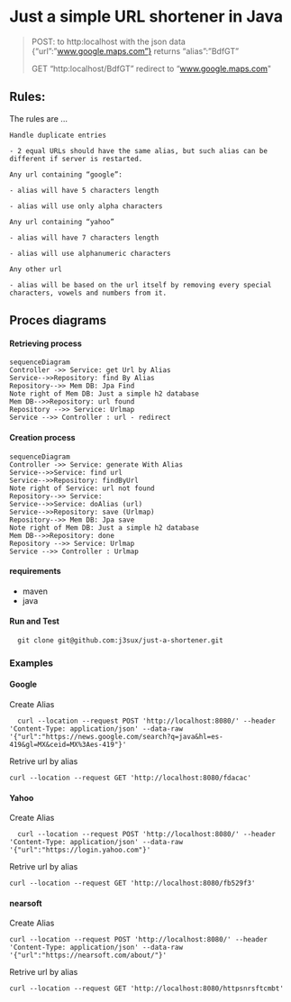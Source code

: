 
# Just a simple URL shortener in Java

  
  

> POST: to http:localhost with the json data
> {“url”:”www.google.maps.com”} returns “alias”:”BdfGT”
> 
> GET “http:localhost/BdfGT” redirect to “www.google.maps.com"

  

## Rules:
The rules are ...


    Handle duplicate entries
    
    - 2 equal URLs should have the same alias, but such alias can be different if server is restarted.
    
    Any url containing “google”:
    
    - alias will have 5 characters length
    
    - alias will use only alpha characters
    
    Any url containing “yahoo”
    
    - alias will have 7 characters length
    
    - alias will use alphanumeric characters
    
    Any other url
    
    - alias will be based on the url itself by removing every special characters, vowels and numbers from it.
 

## Proces diagrams

#### Retrieving  process

```mermaid
sequenceDiagram
Controller ->> Service: get Url by Alias
Service-->>Repository: find By Alias
Repository-->> Mem DB: Jpa Find
Note right of Mem DB: Just a simple h2 database
Mem DB-->>Repository: url found
Repository -->> Service: Urlmap
Service -->> Controller : url - redirect
```
#### Creation process

```mermaid
sequenceDiagram
Controller ->> Service: generate With Alias
Service-->>Service: find url
Service-->>Repository: findByUrl
Note right of Service: url not found
Repository-->> Service: 
Service-->>Service: doAlias (url)
Service-->>Repository: save (Urlmap)
Repository-->> Mem DB: Jpa save 
Note right of Mem DB: Just a simple h2 database
Mem DB-->>Repository: done
Repository -->> Service: Urlmap
Service -->> Controller : Urlmap
```

####  requirements 
- maven
- java 

#### Run and Test 

      git clone git@github.com:j3sux/just-a-shortener.git

### Examples

#### Google
Create Alias 

      curl --location --request POST 'http://localhost:8080/' --header 'Content-Type: application/json' --data-raw '{"url":"https://news.google.com/search?q=java&hl=es-419&gl=MX&ceid=MX%3Aes-419"}'

Retrive url by alias

    curl --location --request GET 'http://localhost:8080/fdacac'

####  Yahoo
Create Alias 

      curl --location --request POST 'http://localhost:8080/' --header 'Content-Type: application/json' --data-raw '{"url":"https://login.yahoo.com"}'

Retrive url by alias

    curl --location --request GET 'http://localhost:8080/fb529f3'




#### nearsoft

Create Alias

    curl --location --request POST 'http://localhost:8080/' --header 'Content-Type: application/json' --data-raw '{"url":"https://nearsoft.com/about/"}'

Retrive url by alias

    curl --location --request GET 'http://localhost:8080/httpsnrsftcmbt'
